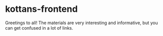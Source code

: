 # kottans-frontend

Greetings to all! The materials are very interesting and informative, but you can get confused in a lot of links.
